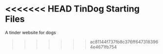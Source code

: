 <<<<<<< HEAD
TinDog Starting Files
=======
A tinder website for dogs
>>>>>>> ac81144f737fb8c376ff6473183964e4671fb754
